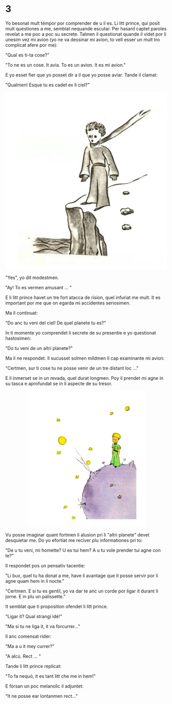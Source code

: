 # 3

Yo besonat mult témpor por comprender de u il es. Li litt prince, qui posit mult questiones a me,
semblat nequande escutar. Per hasard captet paroles revelat a me poc a poc su secrete. Talmen il
questionat quande il videt por li unesim vez mi avion (yo ne va dessinar mi avion, to vell esser un
mult tro complicat afere por me):

"Qual es ti-ta cose?"

"To ne es un cose. It avia. To es un avion. It es mi avion."

E yo esset fier que yo posset dir a il que yo posse aviar. Tande il clamat:

"Qualmen! Esque tu es cadet ex li ciel?"

<p style="text-align:center;"><img src="img/3-1.png"></p>

"Yes", yo dit modestmen.

"Ay! To es vermen amusant ... "

E li litt prince havet un tre fort atacca de rision, quel infuriat me mult. It es important por me que on
egarda mi accidentes seriosimen.

Ma il continuat:

"Do anc tu veni del ciel! De quel planete tu es?"

In ti momente yo comprendet li secrete de su presentie e yo questionat hastosimen:

"Do tu veni de un altri planete?"

Ma il ne respondet. Il sucusset solmen mildmen li cap examinante mi avion:

"Certmen, sur ti cose tu ne posse venir de un tre distant loc ..."

E il inmerset se in un revada, quel durat longmen. Poy il prendet mi agne in su tasca e aprofundat se
in li aspecte de su tresor.

<p style="text-align:center;"><img src="img/3-2.png"></p>

Vu posse imaginar quant fortmen li alusion pri li "altri planete" devet desquietar me. Do yo efortiat
me reciver plu informationes pri to:

"De u tu veni, mi homette? U es tui hem? A u tu vole prender tui agne con te?"

Il respondet pos un pensativ tacentie:

"Li bux, quel tu ha donat a me, have li avantage que it posse servir por li agne quam hem in li
nocte."

"Certmen. E si tu es gentil, yo va dar te anc un corde por ligar it durant li jorne. E in plu un
palissette."

It semblat que ti proposition ofendet li litt prince.

"Ligar it? Qual strangi idé!"

"Ma si tu ne liga it, it va forcurrer..."

Il anc comensat rider:

"Ma a u it mey currer?"

"A alcú. Rect ... "

Tande li litt prince replicat:

"To fa nequó, it es tant litt che me in hem!"

E fórsan un poc melanolic il adjuntet:

"It ne posse ear lontanmen rect..."

